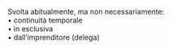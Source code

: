 Svolta abitualmente, ma non necessariamente:  
	• continuità temporale  
	• in esclusiva  
	• dall’imprenditore (delega)